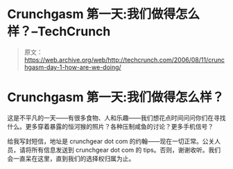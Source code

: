 # Crunchgasm 第一天:我们做得怎么样？–TechCrunch

> 原文：<https://web.archive.org/web/http://techcrunch.com/2006/08/11/crunchgasm-day-1-how-are-we-doing/>

# Crunchgasm 第一天:我们做得怎么样？

这是不平凡的一天——有很多食物、人和乐趣——我们想花点时间问问你们在寻找什么。更多穿着暴露的恒河猴的照片？各种压制咸鱼的讨论？更多手机信号？

给我写封短信，地址是 crunchgear dot com 的约翰——现在一切正常。公关人员，请将所有信息发送到 crunchgear dot com 的 tips。否则，谢谢收听。我们会一直呆在这里，直到我们的选择权归属为止。